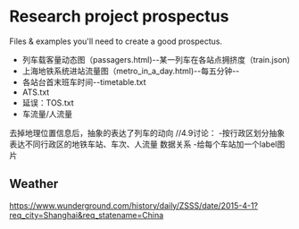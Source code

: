 # Research project prospectus

Files & examples you'll need to create a good prospectus.



- 列车载客量动态图（passagers.html)--某一列车在各站点拥挤度（train.json)
- 上海地铁系统进站流量图（metro_in_a_day.html)--每五分钟--
- 各站台首末班车时间--timetable.txt
- ATS.txt
- 延误：TOS.txt
- 车流量/人流量


去掉地理位置信息后，抽象的表达了列车的动向
//4.9讨论：
-按行政区划分抽象表达不同行政区的地铁车站、车次、人流量 数据关系
-给每个车站加一个label图片 

Weather
----
https://www.wunderground.com/history/daily/ZSSS/date/2015-4-1?req_city=Shanghai&req_statename=China
